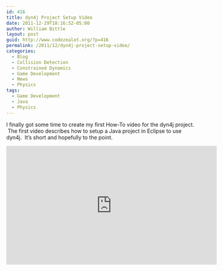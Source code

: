 ```yaml
---
id: 416
title: dyn4j Project Setup Video
date: 2011-12-29T18:16:52-05:00
author: William Bittle
layout: post
guid: http://www.codezealot.org/?p=416
permalink: /2011/12/dyn4j-project-setup-video/
categories:
  - Blog
  - Collision Detection
  - Constrained Dynamics
  - Game Development
  - News
  - Physics
tags:
  - Game Development
  - Java
  - Physics
---
```

I finally got some time to create my first How-To video for the dyn4j project.  The first video describes how to setup a Java project in Eclipse to use dyn4j.  It&#8217;s short and hopefully to the point.

<div class="ratio ratio-16x9 mb-3">
<iframe width="560" height="315" src="https://www.youtube.com/embed/P9G7Yn6GR-w" title="YouTube video player" frameborder="0" allow="accelerometer; autoplay; clipboard-write; encrypted-media; gyroscope; picture-in-picture" allowfullscreen></iframe>
</div>